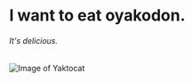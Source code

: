 # I want to eat oyakodon.
###### It's delicious.

![Image of Yaktocat](https://octodex.github.com/images/yaktocat.png)
